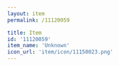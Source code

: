 ```yaml
---
layout: item
permalink: /11120059

title: Item
id: '11120059'
item_name: 'Unknown'
icon_url: 'item/icon/11150023.png'
---
```

